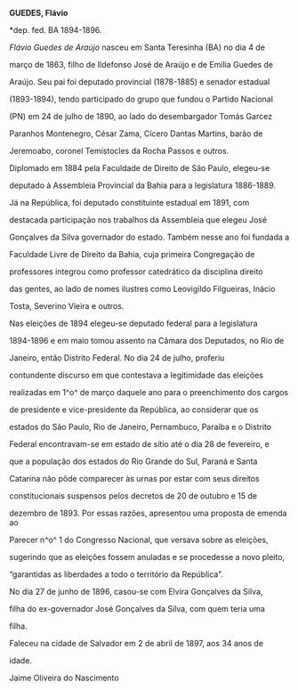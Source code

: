 **GUEDES, Flávio**



\*dep. fed. BA 1894-1896.



*Flávio Guedes de Araújo* nasceu em Santa Teresinha (BA) no dia 4 de

março de 1863, filho de Ildefonso José de Araújo e de Emília Guedes de

Araújo. Seu pai foi deputado provincial (1878-1885) e senador estadual

(1893-1894), tendo participado do grupo que fundou o Partido Nacional

(PN) em 24 de julho de 1890, ao lado do desembargador Tomás Garcez

Paranhos Montenegro, César Zama, Cícero Dantas Martins, barão de

Jeremoabo, coronel Temístocles da Rocha Passos e outros.



Diplomado em 1884 pela Faculdade de Direito de São Paulo, elegeu-se

deputado à Assembleia Provincial da Bahia para a legislatura 1886-1889.

Já na República, foi deputado constituinte estadual em 1891, com

destacada participação nos trabalhos da Assembleia que elegeu José

Gonçalves da Silva governador do estado. Também nesse ano foi fundada a

Faculdade Livre de Direito da Bahia, cuja primeira Congregação de

professores integrou como professor catedrático da disciplina direito

das gentes, ao lado de nomes ilustres como Leovigildo Filgueiras, Inácio

Tosta, Severino Vieira e outros.



Nas eleições de 1894 elegeu-se deputado federal para a legislatura

1894-1896 e em maio tomou assento na Câmara dos Deputados, no Rio de

Janeiro, então Distrito Federal. No dia 24 de julho, proferiu

contundente discurso em que contestava a legitimidade das eleições

realizadas em 1^o^ de março daquele ano para o preenchimento dos cargos

de presidente e vice-presidente da República, ao considerar que os

estados do São Paulo, Rio de Janeiro, Pernambuco, Paraíba e o Distrito

Federal encontravam-se em estado de sítio até o dia 28 de fevereiro, e

que a população dos estados do Rio Grande do Sul, Paraná e Santa

Catarina não pôde comparecer às urnas por estar com seus direitos

constitucionais suspensos pelos decretos de 20 de outubro e 15 de

dezembro de 1893. Por essas razões, apresentou uma proposta de emenda ao

Parecer n^o^ 1 do Congresso Nacional, que versava sobre as eleições,

sugerindo que as eleições fossem anuladas e se procedesse a novo pleito,

“garantidas as liberdades a todo o território da República”.



No dia 27 de junho de 1896, casou-se com Elvira Gonçalves da Silva,

filha do ex-governador José Gonçalves da Silva, com quem teria uma

filha.



Faleceu na cidade de Salvador em 2 de abril de 1897, aos 34 anos de

idade.



Jaime Oliveira do Nascimento



